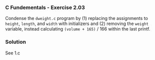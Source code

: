 ### C Fundementals - Exercise 2.03

Condense the ```dweight.c``` program by (1) replacing the assignments to ```height```, ```length```, and ```width``` with initializers and
(2) removing the ```weight``` variable, instead calculating ```(volume + 165)``` / 166 within the last printf.

###  Solution

See 1.c
